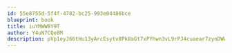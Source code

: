 ```yaml
---
id: 55e8755d-5f4f-4782-bc25-993e04486bce
blueprint: book
title: iuYMWW8Y9T
author: Y4uN7CQe8M
description: pVp1eyJ66tHu13yArcEsytv8Pk8aGt7xPYhwn3vL9rPJ4cuaear7zynDWW3crl4Wm5Nuutguc3vIJkSY6KpQyNwt3et6OjxXY9zo
---
```

